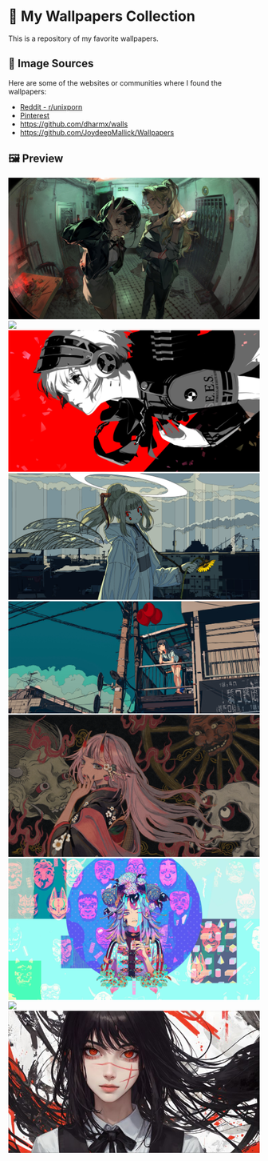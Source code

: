 # 🌆 My Wallpapers Collection

This is a repository of my favorite wallpapers.

## 🔗 Image Sources
Here are some of the websites or communities where I found the wallpapers:
- [Reddit - r/unixporn](https://www.reddit.com/r/unixporn/)
- [Pinterest](https://www.pinterest.com/)
- https://github.com/dharmx/walls
- https://github.com/JoydeepMallick/Wallpapers

## 🖼️ Preview
<img src="Wallpapers/56.jpg">
<img src="Wallpapers/29.jpg">
<img src="Wallpapers/3.jpg">
<img src="Wallpapers/36.jpg">
<img src="Wallpapers/37.jpg">
<img src="Wallpapers/r.webp">
<img src="Wallpapers/8.jpg">
<img src="Wallpapers/kita.png">
<img src="Wallpapers/Yoru_Ai.jfif">

